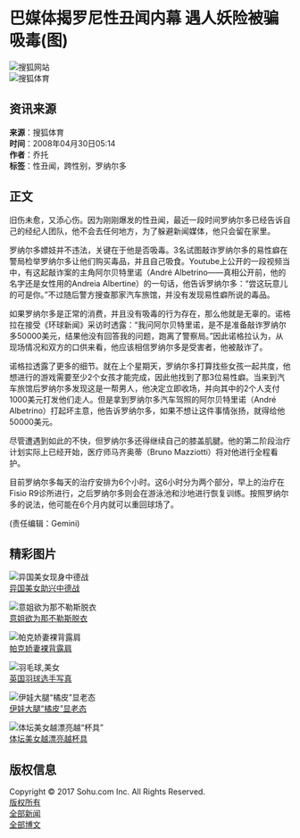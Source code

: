 # 巴媒体揭罗尼性丑闻内幕 遇人妖险被骗吸毒(图)

![搜狐网站](https://images.sohu.com/uiue/sohu_logo/2005/sohu_logo2.gif)  
![搜狐体育](https://sports.sohu.com/upload/simgs20110121/sports_gmlogo2.gif)  

## 资讯来源

**来源**：搜狐体育  
**时间**：2008年04月30日05:14  
**作者**：乔托  
**标签**：性丑闻，跨性别，罗纳尔多 

## 正文

旧伤未愈，又添心伤。因为刚刚爆发的性丑闻，最近一段时间罗纳尔多已经告诉自己的经纪人团队，他不会去任何地方，为了躲避新闻媒体，他只会留在家里。

罗纳尔多嫖妓并不违法，关键在于他是否吸毒。3名试图敲诈罗纳尔多的易性癖在警局检举罗纳尔多让他们购买毒品，并且自己吸食。Youtube上公开的一段视频当中，有这起敲诈案的主角阿尔贝特里诺（André Albetrino——真相公开前，他的名字还是女性用的Andreia Albertine）的一句话，他告诉罗纳尔多：“尝这玩意儿的可是你。”不过随后警方搜查那家汽车旅馆，并没有发现易性癖所说的毒品。

如果罗纳尔多是正常的消费，并且没有吸毒的行为存在，那么他就是无辜的。诺格拉在接受《环球新闻》采访时透露：“我问阿尔贝特里诺，是不是准备敲诈罗纳尔多50000美元，结果他没有回答我的问题，跑离了警察局。”因此诺格拉认为，从现场情况和双方的口供来看，他应该相信罗纳尔多是受害者，他被敲诈了。

诺格拉透露了更多的细节。就在上个星期天，罗纳尔多打算找些女孩一起共度，他想进行的游戏需要至少2个女孩才能完成，因此他找到了那3位易性癖。当来到汽车旅馆后罗纳尔多发现这是一帮男人，他决定立即收场，并向其中的2个人支付1000美元打发他们走人。但是拿到罗纳尔多汽车驾照的阿尔贝特里诺（André Albetrino）打起坏主意，他告诉罗纳尔多，如果不想让这件事情张扬，就得给他50000美元。

尽管遭遇到如此的不快，但罗纳尔多还得继续自己的膝盖肌腱。他的第二阶段治疗计划实际上已经开始，医疗师马齐奥蒂（Bruno Mazziotti）将对他进行全程看护。

目前罗纳尔多每天的治疗安排为6个小时。这6小时分为两个部分，早上的治疗在Fisio R9诊所进行，之后罗纳尔多则会在游泳池和沙地进行恢复训练。按照罗纳尔多的说法，他可能在6个月内就可以重回球场了。

(责任编辑：Gemini)

## 精彩图片

![异国美女现身中德战](https://i2.itc.cn/20100315/45d_cd6736d5_1bf3_47cb_a511_24443631add0_0.jpg)  
[异国美女助兴中德战](https://sports.sohu.com/20100314/n270801266.shtml)

![意姐欲为那不勒斯脱衣](https://i3.itc.cn/20100313/363_7a50e695_eca1_4eb7_bc98_715ce1727ce6_0.jpg)  
[意姐欲为那不勒斯脱衣](https://sports.sohu.com/20100313/n270790491.shtml)

![帕克娇妻裸背露肩](https://i1.itc.cn/20100314/587_2935dd32_d55f_48a5_b344_b369d20a86d5_0.jpg)  
[帕克娇妻裸背露肩](https://sports.sohu.com/20100314/n270805088.shtml)

![羽毛球,美女](https://i0.itc.cn/20100315/5ec_b0764ba6_5592_4a96_af5b_b64eb14b7586_0.jpg)  
[英国羽球选手写真](https://sports.sohu.com/20100315/n270831254.shtml)

![伊娃大腿“橘皮”显老态](https://i2.itc.cn/20100315/54e_b27c21af_b015_481f_ad68_1a1f05a13b03_0.jpg)  
[伊娃大腿“橘皮”显老态](https://pic.sports.sohu.com/group-206779.shtml)

![体坛美女越漂亮越“杯具”](https://i0.itc.cn/20100310/7c7_9bd894b7_9dee_4311_9876_5306899b3100_0.jpg)  
[体坛美女越漂亮越杯具](https://lz.club.sports.sohu.com/lz/serialise_details.php?serialise=47282&tp=2)

## 版权信息

Copyright © 2017 Sohu.com Inc. All Rights Reserved.  
[版权所有](https://corp.sohu.com/s2007/copyright/)  
[全部新闻](https://roll.sohu.com)  
[全部博文](https://blog.sohu.com/roll)